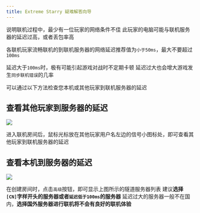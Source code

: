 ```yaml
---
title: Extreme Starry 疑难解答向导
---
```


说明联机过程中，最少有一位玩家的网络条件不佳
此玩家的电脑可能与联机服务器的延迟过高，或者丢包率高

各联机玩家流畅联机的到联机服务器的网络延迟推荐值为`小于50ms`，最大不要超过`100ms`

延迟大于`100ms`时，极有可能引起游戏对战时不定期卡顿
延迟过大也会增大游戏发生`同步联机错误`的几率

可以通过以下方法检查您本机或其他玩家到联机服务器的延迟

## 查看其他玩家到服务器的延迟

![](image/Network/1701943652026.png)

进入联机房间后，鼠标光标放在其他玩家用户名左边的信号小图标处，即可查看其他玩家到联机服务器的延迟

## 查看本机到服务器的延迟

![](image/Network/1701943688682.png)

在创建房间时，点击`高级`按钮，即可显示上图所示的隧道服务器列表
建议**选择`[CN]`字样开头的服务器或者`延迟低于100ms`的服务器**
延迟过大的服务器一般不在国内，**选择国外服务器进行联机将不会有良好的联机体验**
